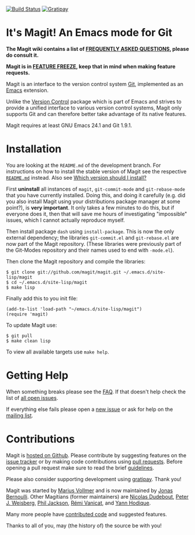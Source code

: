 [![Build Status](https://travis-ci.org/magit/magit.svg?branch=master)](https://travis-ci.org/magit/magit)
[![Gratipay](http://img.shields.io/gratipay/magit.png)](https://www.gratipay.com/magit)

It's Magit!  An Emacs mode for Git
==================================

**The Magit wiki contains a list of [FREQUENTLY ASKED QUESTIONS][faq],
please do consult it.**

**Magit is in [FEATURE FREEZE][roadmap], keep that in mind when making
feature requests.**

Magit is an interface to the version control system [Git][git],
implemented as an [Emacs][emacs] extension.

Unlike the [Version Control][vc] package which is part of Emacs and
strives to provide a unified interface to various version control
systems, Magit only supports Git and can therefore better take
advantage of its native features.

Magit requires at least GNU Emacs 24.1 and Git 1.9.1.

Installation
============

You are looking at the `README.md` of the development branch.  For
instructions on how to install the stable version of Magit see the
respective [`README.md`][magit] instead.  Also see
[Which version should I install?][faq-which]

First **uninstall** all instances of `magit`, `git-commit-mode` and
`git-rebase-mode` that you have currently installed.  Doing this,
and doing it carefully (e.g. did you also install Magit using your
distributions package manager at some point?), is **very important**.
It only takes a few minutes to do this, but if everyone does it, then
that will save me hours of investigating "impossible" issues, which I
cannot actually reproduce myself.

Then install package `dash` using `install-package`.  This is now
the only external dependency; the libraries `git-commit.el` and
`git-rebase.el` are now part of the Magit repository.  (These
libraries were previously part of the Git-Modes repository and their
names used to end with `-mode.el`).

Then clone the Magit repository and compile the libraries:

    $ git clone git://github.com/magit/magit.git ~/.emacs.d/site-lisp/magit
    $ cd ~/.emacs.d/site-lisp/magit
    $ make lisp

Finally add this to you init file:

    (add-to-list 'load-path "~/emacs.d/site-lisp/magit")
    (require 'magit)

To update Magit use:

    $ git pull
    $ make clean lisp

To view all available targets use `make help`.

Getting Help
============

When something breaks please see the [FAQ][faq].  If that doesn't help
check the list of [all open issues][issues].

If everything else fails please open a [new issue][issues] or ask for
help on the [mailing list][group].

Contributions
=============

Magit is [hosted on Github][magit].  Please contribute by suggesting
features on the [issue tracker][issues] or by making code
contributions using [pull requests][pulls].  Before opening a pull
request make sure to read the brief [guidelines][contributing].

Please also consider supporting development using
[gratipay][gratipay].  Thank you!

Magit was started by [Marius Vollmer][marius] and is now maintained
by [Jonas Bernoulli][jonas].  Other Magitians (former maintainers)
are [Nicolas Dudebout][nicolas], [Peter J. Weisberg][peter],
[Phil Jackson][phil], [Rémi Vanicat][remi], and [Yann Hodique][yann].

Many more people have [contributed code][contributors] and suggested
features.

Thanks to all of you, may (the history of) the source be with you!

[magit]:        https://github.com/magit/magit
[contributing]: https://github.com/magit/magit/blob/next/CONTRIBUTING.md
[contributors]: https://github.com/magit/magit/contributors
[faq]:          https://github.com/magit/magit/wiki/FAQ
[faq-which]:    https://github.com/magit/magit/wiki/FAQ#which-version-should-i-install
[issues]:       https://github.com/magit/magit/issues
[pulls]:        https://github.com/magit/magit/pulls
[roadmap]:      https://github.com/magit/magit/issues/1645

[group]:    https://groups.google.com/forum/?fromgroups#!forum/magit
[gratipay]: https://gratipay.com/magit

[emacs]: http://www.gnu.org/software/emacs
[git]:   http://git-scm.com
[vc]:    http://www.gnu.org/software/emacs/manual/html_node/emacs/Version-Control.html

[jonas]:   https://github.com/tarsius
[marius]:  https://github.com/mvollmer
[nicolas]: https://github.com/dudebout
[peter]:   https://github.com/pjweisberg
[phil]:    https://github.com/philjackson
[remi]:    https://github.com/vanicat
[yann]:    https://github.com/sigma
